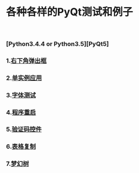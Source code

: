 # 各种各样的PyQt测试和例子
<br />

### [Python3.4.4 or Python3.5][PyQt5]

### 1.<a href="右下角弹出框">右下角弹出框</a><br />

### 2.<a href="单实例应用">单实例应用</a><br />

### 3.<a href="字体测试">字体测试</a><br />

### 4.<a href="程序重启">程序重启</a><br />

### 5.<a href="验证码控件">验证码控件</a><br />

### 6.<a href="表格复制">表格复制</a><br />

### 7.<a href="梦幻树">梦幻树</a><br />